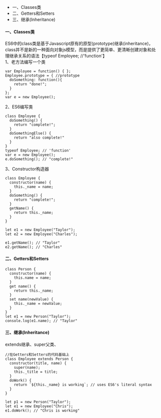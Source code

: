 
* 一、Classes类
* 二、Getters和Setters
* 三、继承(Inheritance)

#### 一、Classes类 <br />
ES6中的class类是基于Javascript原有的原型(prototype)继承(inheritance)，<br />
class并不是新的一种面向对象js模型，而是提供了更简单、更清晰创建对象和处理继承关系的语法【typeof Employee; //'function'】<br />
1、老方法编写一个类  <br />
```
var Employee = function() { };
Employee.prototype = { //prototype
  doSomething: function(){
    return "done!";
  }  
};
var e = new Employee();
```
2、ES6编写类
```
class Employee {
  doSomething() {
    return "complete!";  
  }
  doSomethingElse() {
    return "also complete!"  
  }
}
typeof Employee; // 'function'
var e = new Employee();
e.doSomething(); // "complete!"
```
3、Constructor构造器
```
class Employee {
  constructor(name) {
    this._name = name;
  }
  doSomething() {
    return "complete!";
  }
  getName() {
    return this._name;
  }
}

let e1 = new Employee("Taylor");
let e2 = new Employee("Charles");

e1.getName(); // "Taylor"
e2.getName(); // "Charles"
```
#### 二、Getters和Setters
```
class Person {
  constructor(name) {
    this.name = name;  
  }
  get name() {
    return this._name;
  }
  set name(newValue) {
    this._name = newValue;
  }
}
let e1 = new Person("Taylor");
console.log(e1.name); // "Taylor"
```
#### 三、继承(Inheritance)
extends继承、super父类、
```
//在Getters和Setters的代码基础上
class Employee extends Person {
  constructor(title, name) {
    super(name);
    this._title = title;
  }
  doWork() {
    return `${this._name} is working`; // uses ES6's literal syntax
  }
}

let p1 = new Person("Taylor");
let e1 = new Employee("Chris");
e1.doWork(); // "Chris is working"
```
